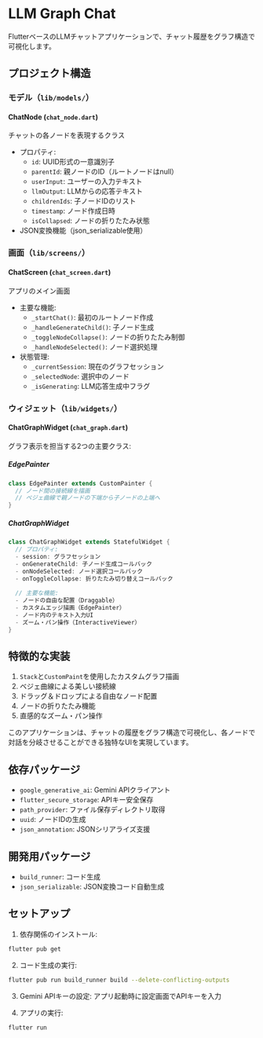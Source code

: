 # LLM Graph Chat

FlutterベースのLLMチャットアプリケーションで、チャット履歴をグラフ構造で可視化します。

## プロジェクト構造

### モデル（`lib/models/`）

#### ChatNode (`chat_node.dart`)
チャットの各ノードを表現するクラス
- プロパティ:
  - `id`: UUID形式の一意識別子
  - `parentId`: 親ノードのID（ルートノードはnull）
  - `userInput`: ユーザーの入力テキスト
  - `llmOutput`: LLMからの応答テキスト
  - `childrenIds`: 子ノードIDのリスト
  - `timestamp`: ノード作成日時
  - `isCollapsed`: ノードの折りたたみ状態
- JSON変換機能（json_serializable使用）

### 画面（`lib/screens/`）

#### ChatScreen (`chat_screen.dart`)
アプリのメイン画面
- 主要な機能:
  - `_startChat()`: 最初のルートノード作成
  - `_handleGenerateChild()`: 子ノード生成
  - `_toggleNodeCollapse()`: ノードの折りたたみ制御
  - `_handleNodeSelected()`: ノード選択処理
- 状態管理:
  - `_currentSession`: 現在のグラフセッション
  - `_selectedNode`: 選択中のノード
  - `_isGenerating`: LLM応答生成中フラグ

### ウィジェット（`lib/widgets/`）

#### ChatGraphWidget (`chat_graph.dart`)
グラフ表示を担当する2つの主要クラス:

##### EdgePainter
```dart
class EdgePainter extends CustomPainter {
  // ノード間の接続線を描画
  // ベジェ曲線で親ノードの下端から子ノードの上端へ
}
```

##### ChatGraphWidget
```dart
class ChatGraphWidget extends StatefulWidget {
  // プロパティ:
  - session: グラフセッション
  - onGenerateChild: 子ノード生成コールバック
  - onNodeSelected: ノード選択コールバック
  - onToggleCollapse: 折りたたみ切り替えコールバック
  
  // 主要な機能:
  - ノードの自由な配置（Draggable）
  - カスタムエッジ描画（EdgePainter）
  - ノード内のテキスト入力UI
  - ズーム・パン操作（InteractiveViewer）
}
```

## 特徴的な実装

1. `Stack`と`CustomPaint`を使用したカスタムグラフ描画
2. ベジェ曲線による美しい接続線
3. ドラッグ＆ドロップによる自由なノード配置
4. ノードの折りたたみ機能
5. 直感的なズーム・パン操作

このアプリケーションは、チャットの履歴をグラフ構造で可視化し、各ノードで対話を分岐させることができる独特なUIを実現しています。

## 依存パッケージ

- `google_generative_ai`: Gemini APIクライアント
- `flutter_secure_storage`: APIキー安全保存
- `path_provider`: ファイル保存ディレクトリ取得
- `uuid`: ノードIDの生成
- `json_annotation`: JSONシリアライズ支援

## 開発用パッケージ

- `build_runner`: コード生成
- `json_serializable`: JSON変換コード自動生成

## セットアップ

1. 依存関係のインストール:
```bash
flutter pub get
```

2. コード生成の実行:
```bash
flutter pub run build_runner build --delete-conflicting-outputs
```

3. Gemini APIキーの設定:
アプリ起動時に設定画面でAPIキーを入力

4. アプリの実行:
```bash
flutter run
